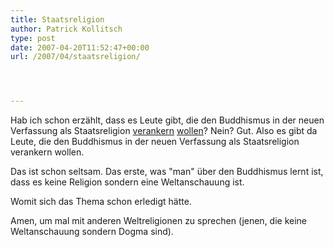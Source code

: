 ```yaml
---
title: Staatsreligion
author: Patrick Kollitsch
type: post
date: 2007-04-20T11:52:47+00:00
url: /2007/04/staatsreligion/




---
```

Hab ich schon erzählt, dass es Leute gibt, die den Buddhismus in der neuen Verfassung als Staatsreligion [verankern][1] [wollen][2]? Nein? Gut. Also es gibt da Leute, die den Buddhismus in der neuen Verfassung als Staatsreligion verankern wollen. 

Das ist schon seltsam. Das erste, was "man" über den Buddhismus lernt ist, dass es keine Religion sondern eine Weltanschauung ist. 

Womit sich das Thema schon erledigt hätte. 

Amen, um mal mit anderen Weltreligionen zu sprechen (jenen, die keine Weltanschauung sondern Dogma sind).

 [1]: http://www.nationmultimedia.com/webblog/view_blog.php?uid=172&bid=2516
 [2]: http://www.nationmultimedia.com/2007/04/21/letters/letters_30032326.php
